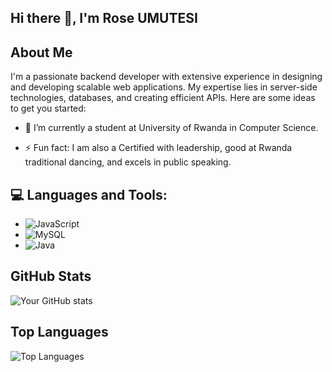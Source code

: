 ## Hi there 👋, I'm Rose UMUTESI


## About Me
I'm a passionate backend developer with extensive experience in designing and developing scalable web applications. My expertise lies in server-side technologies, databases, and creating efficient APIs.
Here are some ideas to get you started:

- 🌱 I’m currently a student at University of Rwanda in Computer Science.
  
- ⚡ Fun fact:  I am also a Certified with leadership, good at  Rwanda traditional dancing, and  excels in public speaking.

## 💻 Languages and Tools:
- ![JavaScript](https://img.shields.io/badge/JavaScript-ES6+-yellow)
- ![MySQL](https://img.shields.io/badge/MySQL-8.0-orange)
- ![Java](https://img.shields.io/badge/Java-11-orange)

## GitHub Stats
![Your GitHub stats](https://github-readme-stats.vercel.app/api?username=Hoga30&show_icons=true&theme=radical)

## Top Languages
![Top Languages](https://github-readme-stats.vercel.app/api/top-langs/?username=Hoga30&layout=compact&theme=radical)
